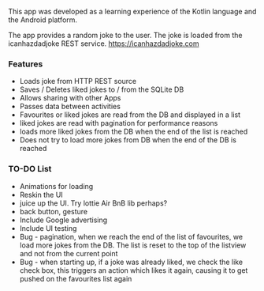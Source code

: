 This app was developed as a learning experience of the Kotlin language and the Android platform.

The app provides a random joke to the user. The joke is loaded from the icanhazdadjoke REST service.
https://icanhazdadjoke.com

### Features
 - Loads joke from HTTP REST source
 - Saves / Deletes liked jokes to / from the SQLite DB
 - Allows sharing with other Apps
 - Passes data between activities
 - Favourites or liked jokes are read from the DB and displayed in a list
 - liked jokes are read with pagination for performance reasons
 - loads more liked jokes from the DB when the end of the list is reached
 - Does not try to load more jokes from DB when the end of the DB is reached


### TO-DO List
 - Animations for loading
 - Reskin the UI
 - juice up the UI. Try lottie Air BnB lib perhaps?
 - back button, gesture
 - Include Google advertising
 - Include UI testing
 - Bug - pagination, when we reach the end of the list of favourites, we load more jokes from the
        DB. The list is reset to the top of the listview and not from the current point
 - Bug - when starting up, if a joke was already liked, we check the like check box, this triggers
        an action which likes it again, causing it to get pushed on the favourites list again
